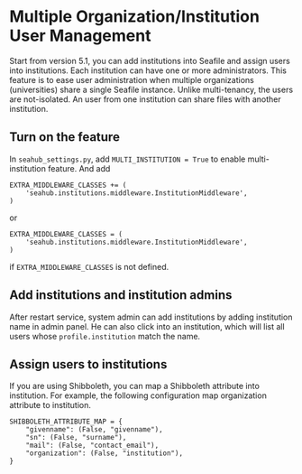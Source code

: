 # Multiple Organization/Institution User Management

Start from version 5.1, you can add institutions into Seafile and assign users into institutions. Each institution can have one or more administrators. This feature is to ease user administration when multiple organizations (universities) share a single Seafile instance. Unlike multi-tenancy, the users are not-isolated. An user from one institution can share files with another institution.

## Turn on the feature

In `seahub_settings.py`, add `MULTI_INSTITUTION = True` to enable multi-institution feature. And add

```
EXTRA_MIDDLEWARE_CLASSES += (
    'seahub.institutions.middleware.InstitutionMiddleware',
)
```

or

```
EXTRA_MIDDLEWARE_CLASSES = (
    'seahub.institutions.middleware.InstitutionMiddleware',
)
```

if `EXTRA_MIDDLEWARE_CLASSES` is not defined.

## Add institutions and institution admins

After restart service, system admin can add institutions by adding institution name in admin panel. He can also click into an institution, which will list all users whose `profile.institution` match the name.

## Assign users to institutions

If you are using Shibboleth, you can map a Shibboleth attribute into institution. For example, the following configuration map organization attribute to institution.

```
SHIBBOLETH_ATTRIBUTE_MAP = {
    "givenname": (False, "givenname"),
    "sn": (False, "surname"),
    "mail": (False, "contact_email"),
    "organization": (False, "institution"),
}
```
